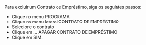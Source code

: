 ﻿Para excluir um Contrato de Empréstimo, siga os seguintes passos:

* Clique no menu PROGRAMA
* Clique no menu lateral CONTRATO DE EMPRÉSTIMO
* Selecione o contrato
* Clique em ... APAGAR CONTRATO DE EMPRÉSTIMO
* Clique em SIM.